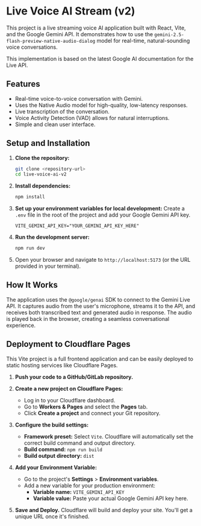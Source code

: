 # Live Voice AI Stream (v2)

This project is a live streaming voice AI application built with React, Vite, and the Google Gemini API. It demonstrates how to use the `gemini-2.5-flash-preview-native-audio-dialog` model for real-time, natural-sounding voice conversations.

This implementation is based on the latest Google AI documentation for the Live API.

## Features

-   Real-time voice-to-voice conversation with Gemini.
-   Uses the Native Audio model for high-quality, low-latency responses.
-   Live transcription of the conversation.
-   Voice Activity Detection (VAD) allows for natural interruptions.
-   Simple and clean user interface.

## Setup and Installation

1.  **Clone the repository:**
    ```bash
    git clone <repository-url>
    cd live-voice-ai-v2
    ```

2.  **Install dependencies:**
    ```bash
    npm install
    ```

3.  **Set up your environment variables for local development:**
    Create a `.env` file in the root of the project and add your Google Gemini API key.
    ```
    VITE_GEMINI_API_KEY="YOUR_GEMINI_API_KEY_HERE"
    ```

4.  **Run the development server:**
    ```bash
    npm run dev
    ```

5.  Open your browser and navigate to `http://localhost:5173` (or the URL provided in your terminal).

## How It Works

The application uses the `@google/genai` SDK to connect to the Gemini Live API. It captures audio from the user's microphone, streams it to the API, and receives both transcribed text and generated audio in response. The audio is played back in the browser, creating a seamless conversational experience.

## Deployment to Cloudflare Pages

This Vite project is a full frontend application and can be easily deployed to static hosting services like Cloudflare Pages.

1.  **Push your code to a GitHub/GitLab repository.**

2.  **Create a new project on Cloudflare Pages:**
    -   Log in to your Cloudflare dashboard.
    -   Go to **Workers & Pages** and select the **Pages** tab.
    -   Click **Create a project** and connect your Git repository.

3.  **Configure the build settings:**
    -   **Framework preset:** Select `Vite`. Cloudflare will automatically set the correct build command and output directory.
    -   **Build command:** `npm run build`
    -   **Build output directory:** `dist`

4.  **Add your Environment Variable:**
    -   Go to the project's **Settings** > **Environment variables**.
    -   Add a new variable for your production environment:
        -   **Variable name:** `VITE_GEMINI_API_KEY`
        -   **Variable value:** Paste your actual Google Gemini API key here.

5.  **Save and Deploy.**
    Cloudflare will build and deploy your site. You'll get a unique URL once it's finished.
